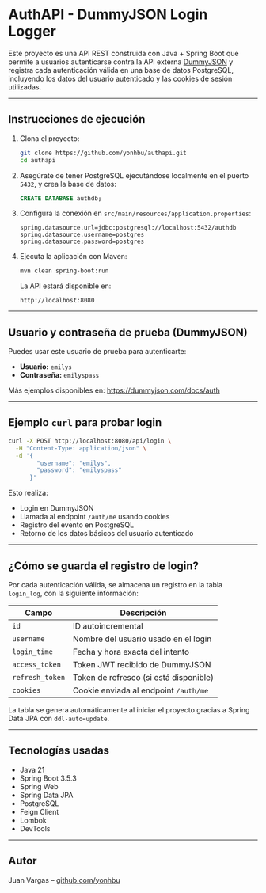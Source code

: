 # AuthAPI - DummyJSON Login Logger

Este proyecto es una API REST construida con Java + Spring Boot que permite a usuarios autenticarse contra la API externa [DummyJSON](https://dummyjson.com) y registra cada autenticación válida en una base de datos PostgreSQL, incluyendo los datos del usuario autenticado y las cookies de sesión utilizadas.

---

## Instrucciones de ejecución

1. Clona el proyecto:
   ```bash
   git clone https://github.com/yonhbu/authapi.git
   cd authapi
   ```

2. Asegúrate de tener PostgreSQL ejecutándose localmente en el puerto `5432`, y crea la base de datos:
   ```sql
   CREATE DATABASE authdb;
   ```

3. Configura la conexión en `src/main/resources/application.properties`:
   ```properties
   spring.datasource.url=jdbc:postgresql://localhost:5432/authdb
   spring.datasource.username=postgres
   spring.datasource.password=postgres
   ```

4. Ejecuta la aplicación con Maven:
   ```bash
   mvn clean spring-boot:run
   ```

   La API estará disponible en:  
   ```
   http://localhost:8080
   ```

---

## Usuario y contraseña de prueba (DummyJSON)

Puedes usar este usuario de prueba para autenticarte:

- **Usuario:** `emilys`
- **Contraseña:** `emilyspass`

Más ejemplos disponibles en: https://dummyjson.com/docs/auth

---

## Ejemplo `curl` para probar login

```bash
curl -X POST http://localhost:8080/api/login \
  -H "Content-Type: application/json" \
  -d '{
        "username": "emilys",
        "password": "emilyspass"
      }'
```

Esto realiza:

- Login en DummyJSON
- Llamada al endpoint `/auth/me` usando cookies
- Registro del evento en PostgreSQL
- Retorno de los datos básicos del usuario autenticado

---

## ¿Cómo se guarda el registro de login?

Por cada autenticación válida, se almacena un registro en la tabla `login_log`, con la siguiente información:

| Campo         | Descripción                                       |
|---------------|----------------------------------------------------|
| `id`          | ID autoincremental                                 |
| `username`    | Nombre del usuario usado en el login               |
| `login_time`  | Fecha y hora exacta del intento                    |
| `access_token`| Token JWT recibido de DummyJSON                    |
| `refresh_token` | Token de refresco (si está disponible)          |
| `cookies`     | Cookie enviada al endpoint `/auth/me`              |

La tabla se genera automáticamente al iniciar el proyecto gracias a Spring Data JPA con `ddl-auto=update`.

---

## Tecnologías usadas

- Java 21
- Spring Boot 3.5.3
- Spring Web
- Spring Data JPA
- PostgreSQL
- Feign Client
- Lombok
- DevTools

---

## Autor

Juan Vargas – [github.com/yonhbu](https://github.com/yonhbu)
